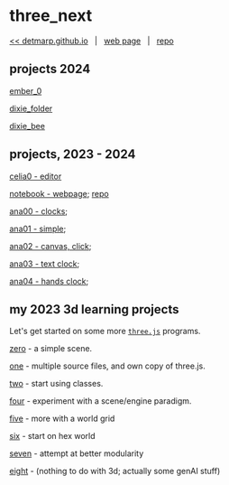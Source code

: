 # three_next

[<< detmarp.github.io](https://detmarp.github.io)
&nbsp; | &nbsp;
[web page](https://detmarp.github.io/three_next)
&nbsp; | &nbsp;
[repo](https://github.com/detmarp/three_next)

## projects 2024
[ember_0](ember_0/index.html)

[dixie_folder](dixie_folder/index.html)

[dixie_bee](dixie_bee/index.html)

## projects, 2023 - 2024
[celia0 - editor](celia0/index.html)

[notebook - webpage](https://detmarp.github.io/notebook); [repo](https://github.com/detmarp/notebook)

[ana00 - clocks](ana00/index.html);

[ana01 - simple](ana01/index.html);

[ana02 - canvas, click](ana02/index.html);

[ana03 - text clock](ana03/index.html);

[ana04 - hands clock](ana04/index.html);

## my 2023 3d learning projects
Let's get started on some more [`three.js`](https://threejs.org/) programs.

[zero](zero/index.html) - a simple scene.

[one](one/index.html) - multiple source files, and own copy of three.js.

[two](two/index.html) - start using classes.

[four](four/index.html) - experiment with a scene/engine paradigm.

[five](five/index.html) - more with a world grid

[six](six/index.html) - start on hex world

[seven](seven/index.html) - attempt at better modularity

[eight](eight/index.html) - (nothing to do with 3d; actually some genAI stuff)
